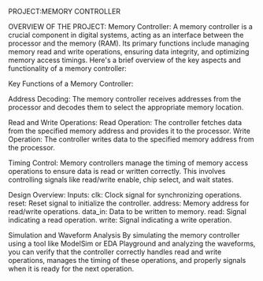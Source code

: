 PROJECT:MEMORY CONTROLLER

OVERVIEW OF THE PROJECT:
Memory Controller:
A memory controller is a crucial component in digital systems, acting as an interface between the processor and the memory (RAM). Its primary functions include managing memory read and write operations, ensuring data integrity, and optimizing memory access timings. Here's a brief overview of the key aspects and functionality of a memory controller:

Key Functions of a Memory Controller:

Address Decoding:
The memory controller receives addresses from the processor and decodes them to select the appropriate memory location.

Read and Write Operations:
Read Operation: The controller fetches data from the specified memory address and provides it to the processor.
Write Operation: The controller writes data to the specified memory address from the processor.

Timing Control:
Memory controllers manage the timing of memory access operations to ensure data is read or written correctly. This involves controlling signals like read/write enable, chip select, and wait states.

Design Overview:
Inputs:
clk: Clock signal for synchronizing operations.
reset: Reset signal to initialize the controller.
address: Memory address for read/write operations.
data_in: Data to be written to memory.
read: Signal indicating a read operation.
write: Signal indicating a write operation.

Simulation and Waveform Analysis
By simulating the memory controller using a tool like ModelSim or EDA Playground and analyzing the waveforms, you can verify that the controller correctly handles read and write operations, manages the timing of these operations, and properly signals when it is ready for the next operation.






